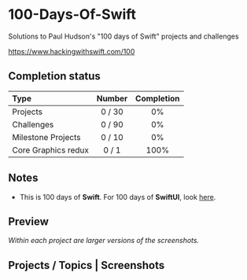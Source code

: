 # 100-Days-Of-Swift
Solutions to Paul Hudson's "100 days of Swift" projects and challenges

https://www.hackingwithswift.com/100

## Completion status

Type                | Number  | Completion
:---                |  :---:  |   :---:
Projects            | 0 / 30 | 0%
Challenges          | 0 / 90 | 0%
Milestone Projects  | 0 / 10 | 0%
Core Graphics redux | 0 / 1  | 100%

## Notes
- This is 100 days of **Swift**. For 100 days of **SwiftUI**, look [here](https://github.com/VaishantMakan/100-Days-Of-SwiftUI).

## Preview

*Within each project are larger versions of the screenshots.*

Projects / Topics                                                                                                | Screenshots                                                                                                                                                        
---                                                           
